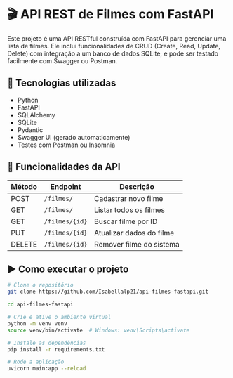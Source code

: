 # 🎬 API REST de Filmes com FastAPI

Este projeto é uma API RESTful construída com FastAPI para gerenciar uma lista de filmes. Ele inclui funcionalidades de CRUD (Create, Read, Update, Delete) com integração a um banco de dados SQLite, e pode ser testado facilmente com Swagger ou Postman.

## 🚀 Tecnologias utilizadas

- Python
- FastAPI
- SQLAlchemy
- SQLite
- Pydantic
- Swagger UI (gerado automaticamente)
- Testes com Postman ou Insomnia

## 📁 Funcionalidades da API

| Método | Endpoint         | Descrição                 |
|--------|------------------|---------------------------|
| POST   | `/filmes/`       | Cadastrar novo filme      |
| GET    | `/filmes/`       | Listar todos os filmes    |
| GET    | `/filmes/{id}`   | Buscar filme por ID       |
| PUT    | `/filmes/{id}`   | Atualizar dados do filme  |
| DELETE | `/filmes/{id}`   | Remover filme do sistema  |

## ▶️ Como executar o projeto

```bash
# Clone o repositório
git clone https://github.com/Isabellalp21/api-filmes-fastapi.git

cd api-filmes-fastapi

# Crie e ative o ambiente virtual
python -m venv venv
source venv/bin/activate  # Windows: venv\Scripts\activate

# Instale as dependências
pip install -r requirements.txt

# Rode a aplicação
uvicorn main:app --reload
